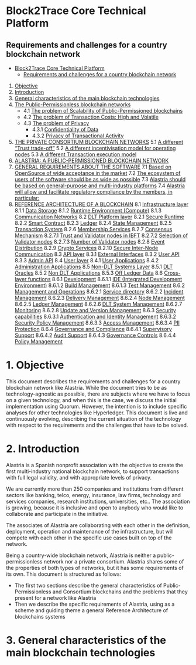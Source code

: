 # Block2Trace Core Technical Platform
## Requirements and challenges for a country blockchain network

<!-- TOC -->

- [Block2Trace Core Technical Platform](#block2trace-core-technical-platform)
    - [Requirements and challenges for a country blockchain network](#requirements-and-challenges-for-a-country-blockchain-network)
1. [Objective](#1-objective)
2. [Introduction](#2-introduction)
3. [General characteristics of the main blockchain technologies](#3-general-characteristics-of-the-main-blockchain-technologies)
4. [The Public-Permissionless blockchain networks](#4-the-public-permissionless-blockchain-networks)
    - 4.1 [The problem of Scalability of Public-Permissioned blockchains](#41-the-problem-of-scalability-of-public-permissioned-blockchains)
    - 4.2 [The problem of Transaction Costs: High and Volatile](#42-the-problem-of-transaction-costs--high-and-volatile)
    - 4.3 [The problem of Privacy](#43-the-problem-of-privacy)
        - 4.3.1 [Confidentiality of Data](#431-confidentiality-of-data)
        - 4.3.2 [Privacy of Transactional Activity](#432-privacy-of-transactional-activity)
5. [THE PRIVATE CONSORTIUM BLOCKCHAIN NETWORKS](#4-the-private-consortium-blockchain-networks)
    5.1 [A different “Trust trade-off”](#41-a-different-trust-trade-off)
    5.2 [A different incentivisation model for operating nodes](#42-a-different-incentivisation-model-for-operating-nodes)
    5.3 [A different Transaction execution model](#43-a-different-transaction-execution-model)
6. [ALASTRIA: A PUBLIC-PERMISSIONED BLOCKCHAIN NETWORK](#5-alastria--a-public-permissioned-blockchain-network)
7. [GENERAL REQUIREMENTS ABOUT THE SOFTWARE](#6-general-requirements-about-the-software)
    7.1 [Based on OpenSource of wide acceptance in the market](#61-based-on-opensource-of-wide-acceptance-in-the-market)
    7.2 [The ecosystem of users of the software should be as wide as possible](#62-the-ecosystem-of-users-of-the-software-should-be-as-wide-as-possible)
    7.3 [Alastria should be based on general-purpose and multi-industry platforms](#63-alastria-should-be-based-on-general-purpose-and-multi-industry-platforms)
    7.4 [Alastria will allow and facilitate regulatory compliance by the members, in particular:](#64-alastria-will-allow-and-facilitate-regulatory-compliance-by-the-members--in-particular)
8. [REFERENCE ARCHITECTURE OF A BLOCKCHAIN](#7-reference-architecture-of-a-blockchain)
    8.1 [Infrastructure layer](#71-infrastructure-layer)
        8.1.1 [Data Storage](#711-data-storage)
        8.1.2 [Runtime Environment (Compute)](#712-runtime-environment-compute)
        8.1.3 [Communication Networks](#713-communication-networks)
    8.2 [DLT Platform layer](#72-dlt-platform-layer)
        8.2.1 [Secure Runtime](#721-secure-runtime)
        8.2.2 [Smart Contract](#722-smart-contract)
        8.2.3 [Ledger](#723-ledger)
        8.2.4 [State Management](#724-state-management)
        8.2.5 [Transaction System](#725-transaction-system)
        8.2.6 [Membership Services](#726-membership-services)
        8.2.7 [Consensus Mechanism](#727-consensus-mechanism)
            8.2.7.1 [Trust and Validator nodes in IBFT](#7271-trust-and-validator-nodes-in-ibft)
            8.2.7.2 [Selection of Validator nodes](#7272-selection-of-validator-nodes)
            8.2.7.3 [Number of Validator nodes](#7273-number-of-validator-nodes)
        8.2.8 [Event Distribution](#728-event-distribution)
        8.2.9 [Crypto Services](#729-crypto-services)
        8.2.10 [Secure Inter-Node Communication](#7210-secure-inter-node-communication)
    8.3 [API layer](#73-api-layer)
        8.3.1 [External Interfaces](#731-external-interfaces)
        8.3.2 [User API](#732-user-api)
        8.3.3 [Admin API](#733-admin-api)
    8.4 [User layer](#74-user-layer)
        8.4.1 [User Applications](#741-user-applications)
        8.4.2 [Administration Applications](#742-administration-applications)
    8.5 [Non-DLT Systems Layer](#75-non-dlt-systems-layer)
        8.5.1 [DLT Oracles](#751-dlt-oracles)
        8.5.2 [Non DLT Applications](#752-non-dlt-applications)
        8.5.3 [Off Ledger Data](#753-off-ledger-data)
    8.6 [Cross-layer functions](#76-cross-layer-functions)
        8.6.1 [Development](#761-development)
            8.6.1.1 [IDE (Integrated Development Environment)](#7611-ide-integrated-development-environment)
            8.6.1.2 [Build Management](#7612-build-management)
            8.6.1.3 [Test Management](#7613-test-management)
        8.6.2 [Management and Operations](#762-management-and-operations)
            8.6.2.1 [Service directory](#7621-service-directory)
            8.6.2.2 [Incident Management](#7622-incident-management)
            8.6.2.3 [Delivery Management](#7623-delivery-management)
            8.6.2.4 [Node Management](#7624-node-management)
            8.6.2.5 [Ledger Management](#7625-ledger-management)
            8.6.2.6 [DLT System Management](#7626-dlt-system-management)
            8.6.2.7 [Monitoring](#7627-monitoring)
            8.6.2.8 [Update and Version Management](#7628-update-and-version-management)
        8.6.3 [Security capabilities](#763-security-capabilities)
            8.6.3.1 [Authentication and Identity Management](#7631-authentication-and-identity-management)
            8.6.3.2 [Security Policy Management](#7632-security-policy-management)
            8.6.3.3 [Access Management](#7633-access-management)
            8.6.3.4 [PII Protection](#7634-pii-protection)
        8.6.4 [Governance and Compliance](#764-governance-and-compliance)
            8.6.4.1 [Supervisory Support](#7641-supervisory-support)
            8.6.4.2 [Audit Support](#7642-audit-support)
            8.6.4.3 [Governance Controls](#7643-governance-controls)
            8.6.4.4 [Policy Management](#7644-policy-management)

<!-- /TOC -->

# 1. Objective
This document describes the requirements and challenges for a country blockchain network like Alastria. While the document tries to be as technology-agnostic as possible, there are subjects where we have to focus on a given technology, and when this is the case, we discuss the initial implementation using Quorum. However, the intention is to include specific analyses for other technologies like Hyperledger.  This document is live and continuously evolving, describing the current situation of the technology with respect to the requirements and the challenges that have to be solved.

# 2. Introduction

Alastria is a Spanish nonprofit association with the objective to create the first multi-industry national blockchain network, to support transactions with full legal validity, and with appropriate levels of privacy.

We are currently more than 250 companies and institutions from different sectors like banking, telco, energy, insurance, law firms, technology and services companies, research institutions, universities, etc.. The association is growing, because it is inclusive and open to anybody who would like to collaborate and participate in the initiative.

The associates of Alastria are collaborating with each other in the definition, deployment, operation and maintenance of the infrastructure, but will compete with each other in the specific use cases built on top of the network.

Being a country-wide blockchain network, Alastria is neither a public-permissionless network nor a private consortium. Alastria shares some of the properties of both types of networks, but it has some requirements of its own. This document is structured as follows:
* The first two sections describe the general characteristics of Public-Permissionless and Consortium blockchains and the problems that they present for a network like Alastria
* Then we describe the specific requirements of Alastria, using as a scheme and guiding theme a general Reference Architecture of blockchains systems

# 3. General characteristics of the main blockchain technologies
